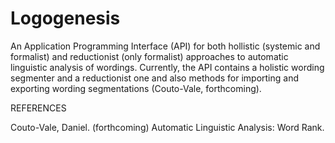 Logogenesis
===========

An Application Programming Interface (API) for both hollistic (systemic and formalist) and reductionist (only formalist) approaches to automatic linguistic analysis of wordings. Currently, the API contains a holistic wording segmenter and a reductionist one and also methods for importing and exporting wording segmentations (Couto-Vale, forthcoming).

REFERENCES

Couto-Vale, Daniel. (forthcoming) Automatic Linguistic Analysis: Word Rank.
